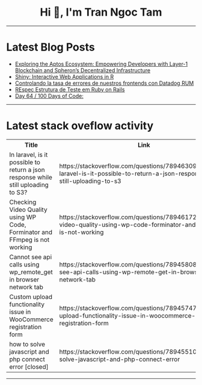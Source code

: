 <h1 align="center">Hi 👋, I'm Tran Ngoc Tam</h1>

---

# Latest Blog Posts 
<!-- BLOG-POST-LIST:START -->
- [Exploring the Aptos Ecosystem: Empowering Developers with Layer-1 Blockchain and Spheron’s Decentralized Infrastructure](https://dev.to/saur_abhh31/exploring-the-aptos-ecosystem-empowering-developers-with-layer-1-blockchain-and-spherons-decentralized-infrastructure-23h8)
- [Shiny: Interactive Web Applications in R](https://dev.to/elvismamani/shiny-interactive-web-applications-in-r-239b)
- [Controlando la tasa de errores de nuestros frontends con Datadog RUM](https://dev.to/mentatech/controlando-la-tasa-de-errores-de-nuestros-frontends-con-datadog-rum-4k83)
- [REspec Estrutura de Teste em Ruby on Rails](https://dev.to/rochaisadora/respec-estrutura-de-teste-em-ruby-on-rails-3jce)
- [Day 64 / 100 Days of Code:](https://dev.to/jacobsternx/day-64-100-days-of-code-1haa)
<!-- BLOG-POST-LIST:END -->

---

# Latest stack oveflow activity
<table>
  <tr><th>Title</th><th>Link</th></tr>
  <!-- STACKOVERFLOW:START --><tr><td>In laravel, is it possible to return a json response while still uploading to S3?</td><td>https://stackoverflow.com/questions/78946309/in-laravel-is-it-possible-to-return-a-json-response-while-still-uploading-to-s3</td></tr><tr><td>Checking Video Quality using WP Code, Forminator and FFmpeg is not working</td><td>https://stackoverflow.com/questions/78946172/checking-video-quality-using-wp-code-forminator-and-ffmpeg-is-not-working</td></tr><tr><td>Cannot see api calls using wp_remote_get in browser network tab</td><td>https://stackoverflow.com/questions/78945808/cannot-see-api-calls-using-wp-remote-get-in-browser-network-tab</td></tr><tr><td>Custom upload functionality issue in WooCommerce registration form</td><td>https://stackoverflow.com/questions/78945747/custom-upload-functionality-issue-in-woocommerce-registration-form</td></tr><tr><td>how to solve javascript and php connect error [closed]</td><td>https://stackoverflow.com/questions/78945510/how-to-solve-javascript-and-php-connect-error</td></tr><!-- STACKOVERFLOW:END -->
</table>

---


